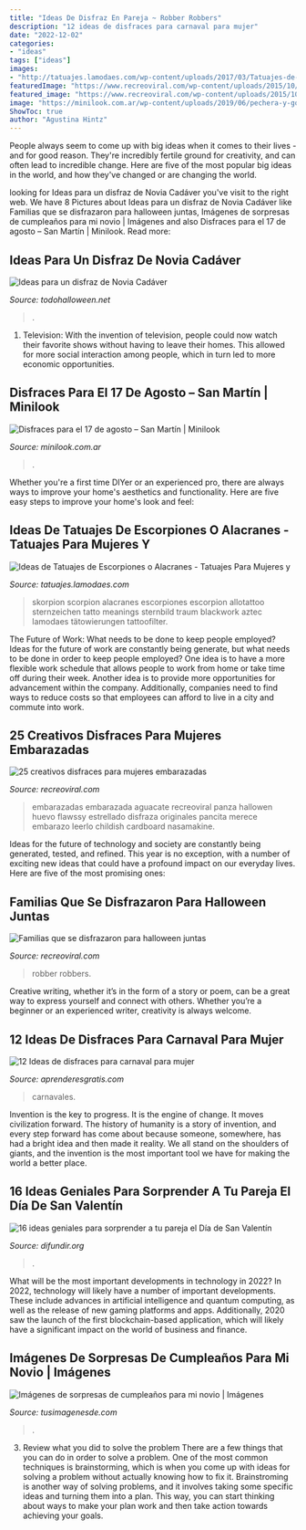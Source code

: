 ```yaml
---
title: "Ideas De Disfraz En Pareja ~ Robber Robbers"
description: "12 ideas de disfraces para carnaval para mujer"
date: "2022-12-02"
categories:
- "ideas"
tags: ["ideas"]
images:
- "http://tatuajes.lamodaes.com/wp-content/uploads/2017/03/Tatuajes-de-Escorpiones-o-Alacranes-25.jpg"
featuredImage: "https://www.recreoviral.com/wp-content/uploads/2015/10/Creativos-disfraces-para-mujeres-embarazadas-4.jpg"
featured_image: "https://www.recreoviral.com/wp-content/uploads/2015/10/Creativos-disfraces-para-mujeres-embarazadas-4.jpg"
image: "https://minilook.com.ar/wp-content/uploads/2019/06/pechera-y-gorro-de-general-san-martin-1-768x1024.jpg"
ShowToc: true
author: "Agustina Hintz"
---
```



People always seem to come up with big ideas when it comes to their lives - and for good reason. They're incredibly fertile ground for creativity, and can often lead to incredible change. Here are five of the most popular big ideas in the world, and how they've changed or are changing the world.

	

		
looking for Ideas para un disfraz de Novia Cadáver you've visit to the right web. We have 8 Pictures about Ideas para un disfraz de Novia Cadáver like Familias que se disfrazaron para halloween juntas, Imágenes de sorpresas de cumpleaños para mi novio | Imágenes and also Disfraces para el 17 de agosto – San Martín | Minilook. Read more:
		
    
## Ideas Para Un Disfraz De Novia Cadáver

<img loading=lazy src="http://lh6.ggpht.com/_QjyclTjl0TQ/St_kQOVa-9I/AAAAAAAAIos/7m1ecu62AhE/288099812_47b597f015_o_thumb.jpg?imgmax=800" onerror="this.onerror=null;this.src='https://tse3.mm.bing.net/th?id=OIP.TCPZXNFzFiPUwK5EbI2a9gAAAA&amp;pid=15.1';" alt="Ideas para un disfraz de Novia Cadáver">

_Source: todohalloween.net_

>. 

	

1. Television: With the invention of television, people could now watch their favorite shows without having to leave their homes. This allowed for more social interaction among people, which in turn led to more economic opportunities.

    
## Disfraces Para El 17 De Agosto – San Martín | Minilook

<img loading=lazy src="https://minilook.com.ar/wp-content/uploads/2019/06/pechera-y-gorro-de-general-san-martin-1-768x1024.jpg" onerror="this.onerror=null;this.src='https://tse4.mm.bing.net/th?id=OIP.PiEBlSYY4q0qLUBW78SIMgHaJ4&amp;pid=15.1';" alt="Disfraces para el 17 de agosto – San Martín | Minilook">

_Source: minilook.com.ar_

>. 

	

Whether you're a first time DIYer or an experienced pro, there are always ways to improve your home's aesthetics and functionality. Here are five easy steps to improve your home's look and feel: 

    
## Ideas De Tatuajes De Escorpiones O Alacranes - Tatuajes Para Mujeres Y

<img loading=lazy src="http://tatuajes.lamodaes.com/wp-content/uploads/2017/03/Tatuajes-de-Escorpiones-o-Alacranes-25.jpg" onerror="this.onerror=null;this.src='https://tse3.mm.bing.net/th?id=OIP.Eze_8WmQQgR8S7qlvFnWoQHaLH&amp;pid=15.1';" alt="Ideas de Tatuajes de Escorpiones o Alacranes - Tatuajes Para Mujeres y">

_Source: tatuajes.lamodaes.com_

>skorpion scorpion alacranes escorpiones escorpion allotattoo sternzeichen tatto meanings sternbild traum blackwork aztec lamodaes tätowierungen tattoofilter. 

	

The Future of Work: What needs to be done to keep people employed?
Ideas for the future of work are constantly being generate, but what needs to be done in order to keep people employed? One idea is to have a more flexible work schedule that allows people to work from home or take time off during their week. Another idea is to provide more opportunities for advancement within the company. Additionally, companies need to find ways to reduce costs so that employees can afford to live in a city and commute into work.

    
## 25 Creativos Disfraces Para Mujeres Embarazadas

<img loading=lazy src="https://www.recreoviral.com/wp-content/uploads/2015/10/Creativos-disfraces-para-mujeres-embarazadas-4.jpg" onerror="this.onerror=null;this.src='https://tse1.mm.bing.net/th?id=OIP.4jf6JhvyNG2jqMVoKQe8AwHaJ3&amp;pid=15.1';" alt="25 creativos disfraces para mujeres embarazadas">

_Source: recreoviral.com_

>embarazadas embarazada aguacate recreoviral panza hallowen huevo flawssy estrellado disfraza originales pancita merece embarazo leerlo childish cardboard nasamakine. 

	

Ideas for the future of technology and society are constantly being generated, tested, and refined. This year is no exception, with a number of exciting new ideas that could have a profound impact on our everyday lives. Here are five of the most promising ones:

    
## Familias Que Se Disfrazaron Para Halloween Juntas

<img loading=lazy src="https://www.recreoviral.com/wp-content/uploads/2014/10/Vo0m81V.jpg" onerror="this.onerror=null;this.src='https://tse4.mm.bing.net/th?id=OIP.fzyGuXQP1oAOj6ubfLX7GgAAAA&amp;pid=15.1';" alt="Familias que se disfrazaron para halloween juntas">

_Source: recreoviral.com_

>robber robbers. 

	

Creative writing, whether it’s in the form of a story or poem, can be a great way to express yourself and connect with others. Whether you’re a beginner or an experienced writer, creativity is always welcome.

    
## 12 Ideas De Disfraces Para Carnaval Para Mujer

<img loading=lazy src="https://www.aprenderesgratis.com/wp-content/uploads/2019/02/disfraz-mujer-carnaval-ideas-695x1024.jpg" onerror="this.onerror=null;this.src='https://tse2.mm.bing.net/th?id=OIP.lJINJ-hwAhWLnw1rIS4vhgHaK6&amp;pid=15.1';" alt="12 Ideas de disfraces para carnaval para mujer">

_Source: aprenderesgratis.com_

>carnavales. 

	

Invention is the key to progress. It is the engine of change. It moves civilization forward. The history of humanity is a story of invention, and every step forward has come about because someone, somewhere, has had a bright idea and then made it reality. We all stand on the shoulders of giants, and the invention is the most important tool we have for making the world a better place.

    
## 16 Ideas Geniales Para Sorprender A Tu Pareja El Día De San Valentín

<img loading=lazy src="https://difundir.org/wp-content/uploads/2015/01/sanvalentin12.jpg" onerror="this.onerror=null;this.src='https://tse1.mm.bing.net/th?id=OIP.Jd_Ap_2xwjdk72H3nZtJXwAAAA&amp;pid=15.1';" alt="16 ideas geniales para sorprender a tu pareja el Día de San Valentín">

_Source: difundir.org_

>. 

	

What will be the most important developments in technology in 2022?
In 2022, technology will likely have a number of important developments. These include advances in artificial intelligence and quantum computing, as well as the release of new gaming platforms and apps. Additionally, 2020 saw the launch of the first blockchain-based application, which will likely have a significant impact on the world of business and finance.

    
## Imágenes De Sorpresas De Cumpleaños Para Mi Novio | Imágenes

<img loading=lazy src="http://tusimagenesde.com/wp-content/uploads/2018/01/sorpresas-de-cumpleanos-para-mi-novio-2.jpg" onerror="this.onerror=null;this.src='https://tse1.mm.bing.net/th?id=OIP.pAaA67IaR7VBYbxBil4WKQHaJ-&amp;pid=15.1';" alt="Imágenes de sorpresas de cumpleaños para mi novio | Imágenes">

_Source: tusimagenesde.com_

>. 

	

3. Review what you did to solve the problem
There are a few things that you can do in order to solve a problem. One of the most common techniques is brainstorming, which is when you come up with ideas for solving a problem without actually knowing how to fix it. Brainstroming is another way of solving problems, and it involves taking some specific ideas and turning them into a plan. This way, you can start thinking about ways to make your plan work and then take action towards achieving your goals.

